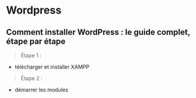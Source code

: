 # Wordpress
## Comment installer WordPress : le guide complet, étape par étape
> Étape 1 : 
- télécharger et installer XAMPP
> Étape 2 :
- démarrer les modules
